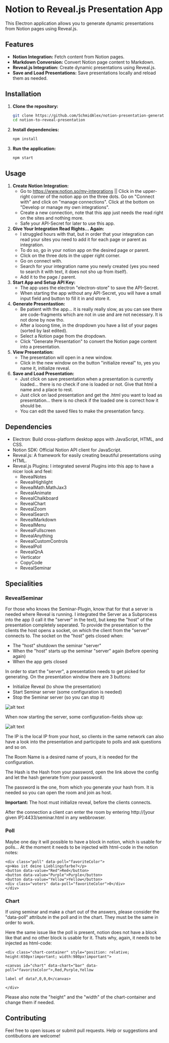 # Notion to Reveal.js Presentation App

This Electron application allows you to generate dynamic presentations from Notion pages using Reveal.js. 

## Features

- **Notion Integration:** Fetch content from Notion pages.
- **Markdown Conversion:** Convert Notion page content to Markdown.
- **Reveal.js Integration:** Create dynamic presentations using Reveal.js.
- **Save and Load Presentations:** Save presentations locally and reload them as needed.

## Installation

1. **Clone the repository:**
   ```bash
   git clone https://github.com/SchmidAlex/notion-presentation-generator.git
   cd notion-to-reveal-presentation
   ```

2. **Install dependencies:**
    ```bash
   npm install
   ```

3. **Run the application:**
    ```bash
    npm start
    ```

## Usage
1. **Create Notion Integration:**
    - Go to https://www.notion.so/my-integrations || Click in the upper-right corner of the notion app on the three dots. Go on "Connect with" and click on "manage connections". Click at the bottom on "Develop or manage my own integrations".
    - Create a new connection, note that this app just needs the read right on the sites and nothing more.
    - Safe your API-Secret for later to use this app.
2. **Give Your Integration Read Rights... Again:**
    - I struggled hours with that, but in order that your integration can read your sites you need to add it for each page or parent as integration.
    - To do so, go in your notion app on the desired page or parent.
    - Click on the three dots in the upper right corner.
    - Go on connect with.
    - Search for your integration name you newly created (yes you need to search it with text, it does not sho up from itself).
    - Add it to the page / parent.
3. **Start App and Setup API Key:**
    - The app uses the electron "electron-store" to save the API-Secret.
    - When starting the app without any API-Secret, you will have a small input field and button to fill it in and store it.
4. **Generate Presentastion:**
    - Be patient with the app... it is really really slow, as you can see there are code-fragments which are not in use and are not necessary. It is not done by now tho.
    - After a looong time, in the dropdown you have a list of your pages (sorted by last edited).
    - Select a Notion page from the dropdown.
    - Click "Generate Presentation" to convert the Notion page content into a presentation.
5. **View Presentation:**
    - The presentation will open in a new window.
    - Click in the new window on the button "initialize reveal" to, yes you name it, initialize reveal.
6. **Save and Load Presentation:**
    - Just click on save presentation when a presentation is currently loaded... there is no check if one is loaded or not. Give that html a name and a place to rest.
    - Just click on laod presentation and get the .html you want to load as presentation... there is no check if the loaded one is correct how it should be.
    - You can edit the saved files to make the presentation fancy.

## Dependencies
- Electron: Build cross-platform desktop apps with JavaScript, HTML, and CSS.
- Notion SDK: Official Notion API client for JavaScript.
- Reveal.js: A framework for easily creating beautiful presentations using HTML.
- Reveal.js Plugins: I integrated several Plugins into this app to have a nicer look and feel:
    - RevealNotes
    - RevealHighlight
    - RevealMath.MathJax3
    - RevealAnimate
    - RevealChalkboard
    - RevealChart
    - RevealZoom
    - RevealSearch
    - RevealMarkdown
    - RevealMenu
    - RevealFullscreen
    - RevealAnything
    - RevealCustomControls
    - RevealPoll
    - RevealQnA
    - Verticator
    - CopyCode
    - RevealSeminar

## Specialities
### RevealSeminar
For those who knows the Seminar-Plugin, know that for that a server is needed where Reveal is running. I integrated the Server as a Subprocess into the app (I call it the "server" in the text), but keep the "host" of the presentation completely seperated. To provide the presentation to the clients the host opens a socket, on which the client from the "server" connects to.
The socket on the "host" gets closed when:
- The "host" shutdown the seminar "server"
- When the "host" starts up the seminar "server" again (before opening again)
- When the app gets closed

In order to start the "server", a presentation needs to get picked for generating. On the presentation window there are 3 buttons:
- Initialize Reveal (to show the presentation)
- Start Seminar server (some configuration is needed)
- Stop the Seminar server (so you can stop it)

![alt text](readme_images/presentationWindow.png)

When now starting the server, some configuration-fields show up:

![alt text](readme_images/seminarConfig.png)

The IP is the local IP from your host, so clients in the same network can also have a look into the presentation and participate to polls and ask questions and so on.

The Room Name is a desired name of yours, it is needed for the configuration.

The Hash is the Hash from your password, open the link above the config and let the hash generate from your password.

The password is the one, from which you generate your hash from. It is needed so you can open the room and join as host.

**Important:** The host must initialize reveal, before the clients connects.

After the connection a client can enter the room by entering http://[your given IP]:4433/seminar.html in any webbrowser.

### Poll
Maybe one day it will possible to have a block in notion, which is usable for polls... At the moment it needs to be injected with html-code in the notion notes:
```
<div class="poll" data-poll="favoriteColor">
<p>Was ist deine Lieblingsfarbe?</p>
<button data-value="Red">Red</button>
<button data-value="Purple">Purple</button>
<button data-value="Yellow">Yellow</button>
<div class="voters" data-poll="favoriteColor">0</div>
</div>
```

### Chart
If using seminar and make a chart out of the answers, please consider the "data-poll" attribute in the poll and in the chart. They must be the same in order to work.

Here the same issue like the poll is present, notion does not have a block like that and no other block is usable for it. Thats why, again, it needs to be injected as html-code:
```
<div class="chart-container" style="position: relative; height:650px!important; width:980px!important">

<canvas id="chart" data-chart="bar" data-poll="favoriteColor">,Red,Purple,Yellow

label of data?,0,0,0</canvas>

</div>
```
Please also note the "height" and the "width" of the chart-container and change them if needed.

## Contributing
Feel free to open issues or submit pull requests. Help or suggestions and contibutions are welcome!
